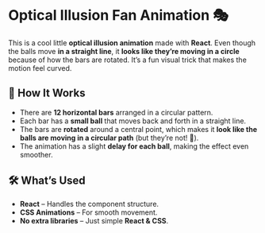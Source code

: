 # Optical Illusion Fan Animation 🎭

This is a cool little **optical illusion animation** made with **React**. Even though the balls move **in a straight line**, it **looks like they’re moving in a circle** because of how the bars are rotated. It’s a fun visual trick that makes the motion feel curved.

## 🎥 How It Works
- There are **12 horizontal bars** arranged in a circular pattern.
- Each bar has a **small ball** that moves back and forth in a straight line.
- The bars are **rotated** around a central point, which makes it **look like the balls are moving in a circular path** (but they’re not! 🤯).
- The animation has a slight **delay for each ball**, making the effect even smoother.

## 🛠️ What’s Used
- **React** – Handles the component structure.
- **CSS Animations** – For smooth movement.
- **No extra libraries** – Just simple **React & CSS**.


